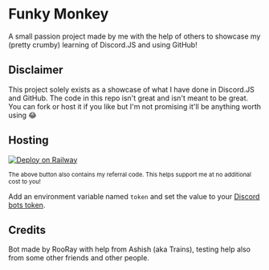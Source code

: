 # Funky Monkey

A small passion project made by me with the help of others to showcase my (pretty crumby) learning of Discord.JS and using GitHub!

## Disclaimer

This project solely exists as a showcase of what I have done in Discord.JS and GitHub. The code in this repo isn't great and isn't meant to be great. You can fork or host it if you like but I'm not promising it'll be anything worth using 😂

## Hosting

[![Deploy on Railway](https://railway.app/button.svg)](https://railway.app/new/template/S4i5lA?referralCode=lEipkv)

<sup>The above button also contains my referral code. This helps support me at no additional cost to you!</sup>

Add an environment variable named `token` and set the value to your [Discord bots token](https://discordjs.guide/preparations/setting-up-a-bot-application.html#setting-up-a-bot-application).

## Credits

Bot made by RooRay with help from Ashish (aka Trains), testing help also from some other friends and other people.
